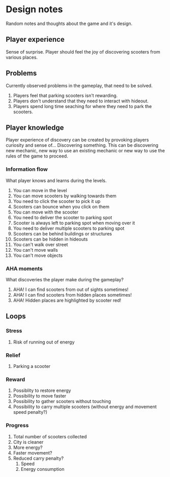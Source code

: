 # Design notes

Random notes and thoughts about the game and it's design.

## Player experience

Sense of surprise. Player should feel the joy of discovering scooters from various places.

## Problems

Currently observed problems in the gameplay, that need to be solved.

1. Players feel that parking scooters isn't rewarding.
2. Players don't understand that they need to interact with hideout.
3. Players spend long time seaching for where they need to park the scooters.

## Player knowledge

Player experience of discovery can be created by provoking players curiosity and sense of... Discovering something. This can be discovering new mechanic, new way to use an existing mechanic or new way to use the rules of the game to proceed.

### Information flow

What player knows and learns during the levels.

1. You can move in the level
2. You can move scooters by walking towards them
3. You need to click the scooter to pick it up
4. Scooters can bounce when you click on them
5. You can move with the scooter
6. You need to deliver the scooter to parking spot
7. Scooter is always left to parking spot when moving over it
8. You need to deliver multiple scooters to parking spot
9. Scooters can be behind buildings or structures
10. Scooters can be hidden in hideouts
11. You can't walk over street
12. You can't move walls
13. You can't move objects

### AHA moments

What discoveries the player make during the gameplay?

1. AHA! I can find scooters from out of sights sometimes!
2. AHA! I can find scooters from hidden places sometimes!
3. AHA! Hidden places are highlighted by scooter red!

## Loops

### Stress

1. Risk of running out of energy

### Relief

1. Parking a scooter

### Reward

1. Possiblity to restore energy
2. Possibility to move faster
3. Possibility to gather scooters without touching
4. Possibility to carry multiple scooters (without energy and movement speed penalty?)

### Progress

1. Total number of scooters collected
2. City is cleaner
3. More energy?
4. Faster movement?
5. Reduced carry penalty?
   1. Speed
   2. Energy consumption
